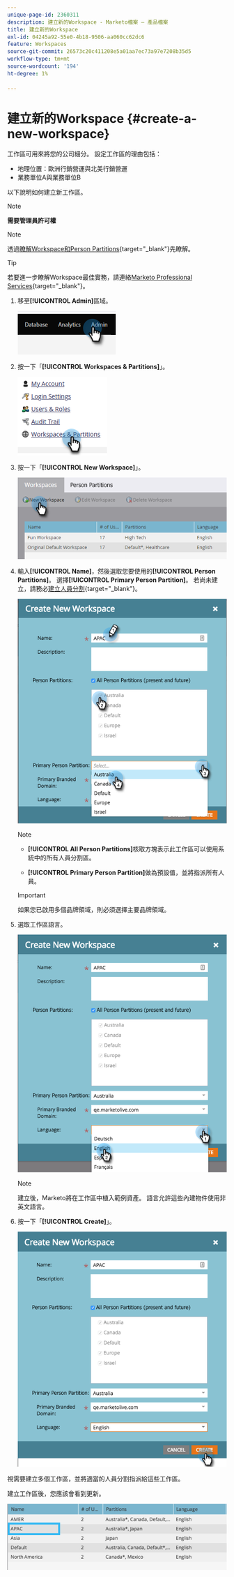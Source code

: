 ```yaml
---
unique-page-id: 2360311
description: 建立新的Workspace - Marketo檔案 — 產品檔案
title: 建立新的Workspace
exl-id: 04245a92-55e0-4b18-9506-aa060cc62dc6
feature: Workspaces
source-git-commit: 26573c20c411208e5a01aa7ec73a97e7208b35d5
workflow-type: tm+mt
source-wordcount: '194'
ht-degree: 1%

---
```


# 建立新的Workspace {#create-a-new-workspace}

工作區可用來將您的公司細分。 設定工作區的理由包括：

* 地理位置：歐洲行銷營運與北美行銷營運
* 業務單位A與業務單位B

以下說明如何建立新工作區。

>[!NOTE]
>
>**需要管理員許可權**

>[!NOTE]
>
>透過[瞭解Workspace和Person Partitions](/help/marketo/product-docs/administration/workspaces-and-person-partitions/understanding-workspaces-and-person-partitions.md){target="_blank"}先瞭解。

>[!TIP]
>
>若要進一步瞭解Workspace最佳實務，請連絡[Marketo Professional Services](https://business.adobe.com/products/marketo/services-support.html){target="_blank"}。

1. 移至&#x200B;**[!UICONTROL Admin]**&#x200B;區域。

   ![](assets/create-a-new-workspace-1.png)

1. 按一下「**[!UICONTROL Workspaces & Partitions]**」。

   ![](assets/create-a-new-workspace-2.png)

1. 按一下「**[!UICONTROL New Workspace]**」。

   ![](assets/create-a-new-workspace-3.png)

1. 輸入&#x200B;**[!UICONTROL Name]**，然後選取您要使用的&#x200B;**[!UICONTROL Person Partitions]**。 選擇&#x200B;**[!UICONTROL Primary Person Partition]**。 若尚未建立，請務必[建立人員分割](/help/marketo/product-docs/administration/workspaces-and-person-partitions/create-a-person-partition.md){target="_blank"}。

   ![](assets/create-a-new-workspace-4.png)

   >[!NOTE]
   >
   >* **[!UICONTROL All Person Partitions]**&#x200B;核取方塊表示此工作區可以使用系統中的所有人員分割區。
   >
   >* **[!UICONTROL Primary Person Partition]**&#x200B;做為預設值，並將指派所有人員。

   >[!IMPORTANT]
   >
   >如果您已啟用多個品牌領域，則必須選擇主要品牌領域。

1. 選取工作區語言。

   ![](assets/create-a-new-workspace-5.png)

   >[!NOTE]
   >
   >建立後，Marketo將在工作區中植入範例資產。 語言允許這些內建物件使用非英文語言。

1. 按一下「**[!UICONTROL Create]**」。

   ![](assets/create-a-new-workspace-6.png)

視需要建立多個工作區，並將適當的人員分割指派給這些工作區。

建立工作區後，您應該會看到更新。

![](assets/create-a-new-workspace-7.png)
